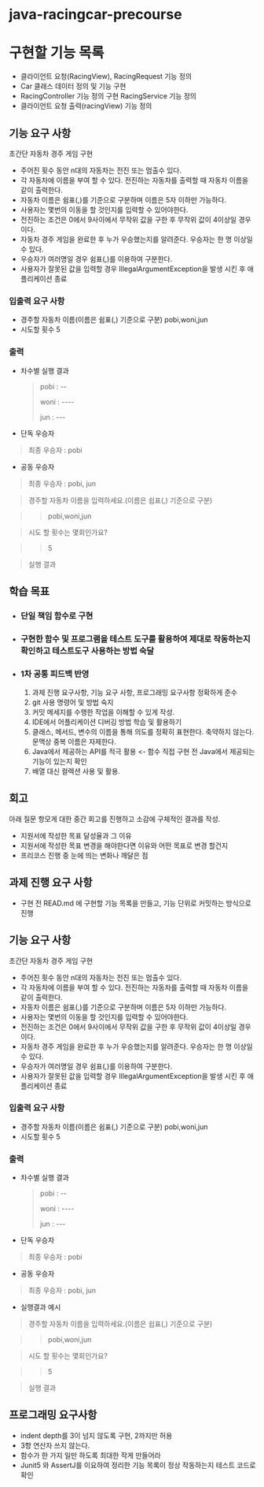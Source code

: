 # java-racingcar-precourse
# 구현할 기능 목록

- 클라이언트 요청(RacingView), RacingRequest 기능 정의
- Car 클래스 데이터 정의 및 기능 구현
- RacingController 기능 정의 구현 RacingService 기능 정의
- 클라이언트 요청 출력(racingView) 기능 정의

## 기능 요구 사항
초간단 자동차 경주 게임 구현

- 주어진 횟수 동안 n대의 자동차는 전진 또는 멈출수 있다.
- 각 자동차에 이름을 부여 할 수 있다. 전진하는 자동차를 출력할 때 자동차 이름을 같이 출력한다.
- 자동차 이름은 쉼표(,)를 기준으로 구분하며 이름은 5자 이하만 가능하다.
- 사용자는 몇번의 이동을 할 것인지를 입력할 수 있어야한다.
- 전진하는 조건은 0에서 9사이에서 무작위 값을 구한 후 무작위 값이 4이상일 경우이다.
- 자동차 경주 게임을 완료한 후 누가 우승했는지를 알려준다. 우승자는 한 명 이상일 수 있다.
- 우승자가 여러명일 경우 쉼표(,)를 이용하여 구분한다.
- 사용자가 잘못된 값을 입력할 경우 IllegalArgumentException을 발생 시킨 후 애플리케이션 종료


### 입출력 요구 사항
- 경주할 자동차 이름(이름은 쉼표(,) 기준으로 구분) pobi,woni,jun
- 시도할 횟수 5


### 출력
- 차수별 실행 결과
  > pobi : --
  >
  > woni : ----
  >
  > jun : ---

- 단독 우승자
> 최종 우승자 : pobi
- 공동 우승자
> 최종 우승자 : pobi, jun


> 경주할 자동차 이름을 입력하세요.(이름은 쉽표(,) 기준으로 구분)

> >pobi,woni,jun

> 시도 할 횟수는 몇회인가요?

> >5

> 실행 결과


## 학습 목표
- ### 단일 책임 함수로 구현
- ### 구현한 함수 및 프로그램을 테스트 도구를 활용하여 제대로 작동하는지 확인하고 테스트도구 사용하는 방법 숙달
- ### 1차 공통 피드백 반영
  1. 과제 진행 요구사항, 기능 요구 사항, 프로그래밍 요구사항 정확하게 준수 
  2. git 사용 명령어 및 방법 숙지
  3. 커밋 메세지를 수행한 작업을 이해할 수 있게 작성. 
  4. IDE에서 어플리케이션 디버깅 방법 학습 및 활용하기 
  5. 클래스, 메서드, 변수의 이름을 통해 의도를 정확히 표현한다. 축약하지 않는다. 문맥상 중복 이름은 자제한다. 
  6. Java에서 제공하는 API를 적극 활용 <- 함수 직접 구현 전 Java에서 제공되는 기능이 있는지 확인 
  7. 배열 대신 컬렉션 사용 및 활용.

## 회고
아래 질문 항모게 대한 중간 회고를 진행하고 소감에 구체적인 결과를 작성.
- 지원서에 작성한 목표 달성율과 그 이유
- 지원서에 작성한 목표 변경을 해야한다면 이유와 어떤 목표로 변경 할건지
- 프리코스 진행 중 눈에 띄는 변화나 깨달은 점

## 과제 진행 요구 사항
- 구현 전 READ.md 에 구현할 기능 목록을 만들고, 기능 단위로 커밋하는 방식으로 진행
## 기능 요구 사항
초간단 자동차 경주 게임 구현

- 주어진 횟수 동안 n대의 자동차는 전진 또는 멈출수 있다.
- 각 자동차에 이름을 부여 할 수 있다. 전진하는 자동차를 출력할 때 자동차 이름을 같이 출력한다.
- 자동차 이름은 쉼표(,)를 기준으로 구분하며 이름은 5자 이하만 가능하다.
- 사용자는 몇번의 이동을 할 것인지를 입력할 수 있어야한다.
- 전진하는 조건은 0에서 9사이에서 무작위 값을 구한 후 무작위 값이 4이상일 경우이다.
- 자동차 경주 게임을 완료한 후 누가 우승했는지를 알려준다. 우승자는 한 명 이상일 수 있다.
- 우승자가 여러명일 경우 쉼표(,)를 이용하여 구분한다.
- 사용자가 잘못된 값을 입력할 경우 IllegalArgumentException을 발생 시킨 후 애플리케이션 종료
### 입출력 요구 사항
- 경주할 자동차 이름(이름은 쉼표(,) 기준으로 구분) pobi,woni,jun
- 시도할 횟수 5
### 출력
- 차수별 실행 결과
  > pobi : --
  > 
  > woni : ----
  > 
  > jun : ---

- 단독 우승자
> 최종 우승자 : pobi
- 공동 우승자
> 최종 우승자 : pobi, jun

- 실행결과 예시

> 경주할 자동차 이름을 입력하세요.(이름은 쉽표(,) 기준으로 구분)

> >pobi,woni,jun

> 시도 할 횟수는 몇회인가요?

> >5

> 실행 결과


## 프로그래밍 요구사항
- indent depth를 3이 넘지 않도록 구현, 2까지만 허용
- 3항 연산자 쓰지 않는다.
- 함수가 한 가지 일만 하도록 최대한 작게 만들어라
- Junit5 와 AssertJ를 이요하여 정리한 기능 목록이 정상 작동하는지 테스트 코드로 확인


